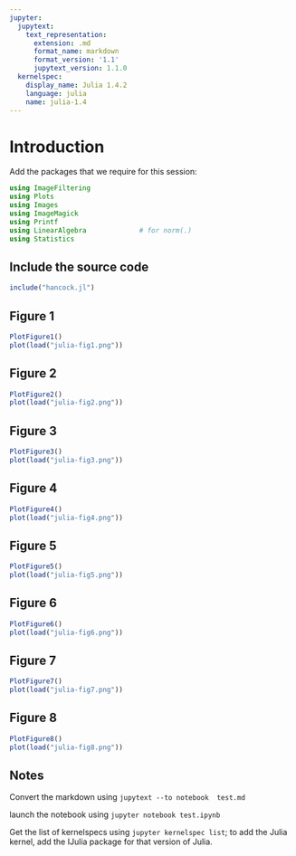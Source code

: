 ```yaml
---
jupyter:
  jupytext:
    text_representation:
      extension: .md
      format_name: markdown
      format_version: '1.1'
      jupytext_version: 1.1.0
  kernelspec:
    display_name: Julia 1.4.2
    language: julia
    name: julia-1.4
---
```



# Introduction


Add the packages that we require for this session:

```julia
using ImageFiltering
using Plots
using Images
using ImageMagick
using Printf
using LinearAlgebra             # for norm(.)
using Statistics       
```



## Include the source code

```julia
include("hancock.jl")
```



## Figure 1

```julia
PlotFigure1()
plot(load("julia-fig1.png"))
```

## Figure 2


```julia
PlotFigure2()
plot(load("julia-fig2.png"))
```

## Figure 3


```julia
PlotFigure3()
plot(load("julia-fig3.png"))
```



## Figure 4


```julia
PlotFigure4()
plot(load("julia-fig4.png"))
```

## Figure 5


```julia
PlotFigure5()
plot(load("julia-fig5.png"))
```

## Figure 6


```julia
PlotFigure6()
plot(load("julia-fig6.png"))
```

## Figure 7


```julia
PlotFigure7()
plot(load("julia-fig7.png"))
```

## Figure 8


```julia
PlotFigure8()
plot(load("julia-fig8.png"))
```

## Notes

Convert the markdown using `jupytext --to notebook  test.md`

launch the notebook using `jupyter notebook test.ipynb`

Get the list of kernelspecs using `jupyter kernelspec list`; to add
the Julia kernel, add the IJulia package for that version of Julia.


